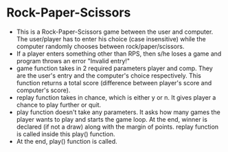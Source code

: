 # Rock-Paper-Scissors
* This is a Rock-Paper-Scissors game between the user and computer. The user/player has to enter his choice (case insensitive) while the computer randomly chooses between rock/paper/scissors.
* If a player enters something other than RPS, then s/he loses a game and program throws an error "Invalid entry!"
* game function takes in 2 required parameters player and comp. They are the user's entry and the computer's choice respectively. This function returns a total score (difference between player's score and computer's score).
* replay function takes in chance, which is either y or n. It gives player a chance to play further or quit.
* play function doesn't take any parameters. It asks how many games the player wants to play and starts the game loop. At the end, winner is declared (if not a draw) along with the margin of points. replay function is called inside this play() function.
* At the end, play() function is called.

